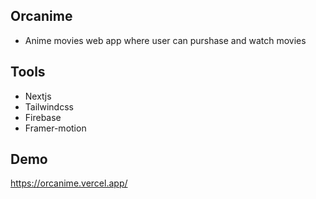 

## Orcanime
  - Anime movies web app where user can purshase and watch movies

## Tools
  * Nextjs
  * Tailwindcss
  * Firebase
  * Framer-motion
  

## Demo
https://orcanime.vercel.app/


